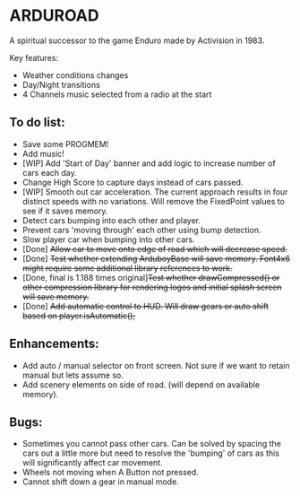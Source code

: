 # ARDUROAD

A spiritual successor to the game Enduro made by Activision in 1983.

Key features:

- Weather conditions changes
- Day/Night transitions
- 4 Channels music selected from a radio at the start


## To do list:

- Save some PROGMEM!
- Add music!
- [WIP] Add 'Start of Day' banner and add logic to increase number of cars each day.
- Change High Score to capture days instead of cars passed.
- [WIP] Smooth out car acceleration.  The current approach results in four distinct speeds with no variations.  Will remove the FixedPoint values to see if it saves memory.
- Detect cars bumping into each other and player.
- Prevent cars 'moving through' each other using bump detection.
- Slow player car when bumping into other cars.
- [Done] ~~Allow car to move onto edge of road which will decrease speed.~~
- [Done] ~~Test whether extending ArduboyBase will save memory.  Font4x6 might require some additional library references to work.~~
- [Done, final is 1.188 times original]~~Test whether drawCompressed() or other compression library for rendering logos and initial splash screen will save memory.~~
- [Done] ~~Add automatic control to HUD.  Will draw gears or auto shift based on player.isAutomatic();~~

## Enhancements:

- Add auto / manual selector on front screen.  Not sure if we want to retain manual but lets assume so.
- Add scenery elements on side of road.  (will depend on available memory).

## Bugs:

- Sometimes you cannot pass other cars.  Can be solved by spacing the cars out a little more but need to resolve the 'bumping' of cars as this will significantly affect car movement.
- Wheels not moving when A Button not pressed.
- Cannot shift down a gear in manual mode.


